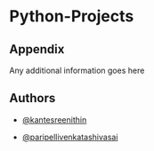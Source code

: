 # Python-Projects
## Appendix

Any additional information goes here
## Authors

- [@kantesreenithin](https://github.com/kantesreenithin)

 - [@paripellivenkatashivasai]() 
